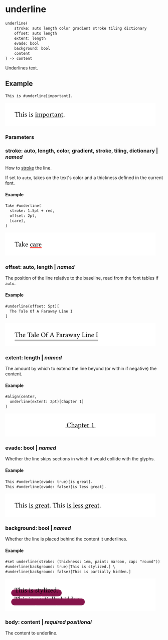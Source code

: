 
# underline

```
underline(
    stroke: auto length color gradient stroke tiling dictionary
    offset: auto length
    extent: length
    evade: bool
    background: bool
    content
) -> content
```
Underlines text.

## Example

<div class="previewed-code">

    This is #underline[important].

<div class="preview">

![Preview](/assets/c55f85cbccf075521fc87c8ea5d93ff4.png)

</div>

</div>


### Parameters


### stroke: auto, length, color, gradient, stroke, tiling, dictionary | _named_

How to [stroke](/reference/visualize/stroke/ "stroke") the line.

If set to <span class="typ-key">`auto`</span>, takes on the text's color
and a thickness defined in the current font.


#### Example

<div class="previewed-code">

    Take #underline(
      stroke: 1.5pt + red,
      offset: 2pt,
      [care],
    )

<div class="preview">

![Preview](/assets/b5b2ca73d8986a085d842f4d70968939.png)

</div>

</div>


### offset: auto, length | _named_

The position of the line relative to the baseline, read from the font
tables if <span class="typ-key">`auto`</span>.


#### Example

<div class="previewed-code">

    #underline(offset: 5pt)[
      The Tale Of A Faraway Line I
    ]

<div class="preview">

![Preview](/assets/a76b54597718abe13f65b0edc33083ac.png)

</div>

</div>


### extent: length | _named_

The amount by which to extend the line beyond (or within if negative)
the content.


#### Example

<div class="previewed-code">

    #align(center,
      underline(extent: 2pt)[Chapter 1]
    )

<div class="preview">

![Preview](/assets/b5b4f604e2cfb5c5d6f9a9503dbf2aeb.png)

</div>

</div>


### evade: bool | _named_

Whether the line skips sections in which it would collide with the
glyphs.


#### Example

<div class="previewed-code">

    This #underline(evade: true)[is great].
    This #underline(evade: false)[is less great].

<div class="preview">

![Preview](/assets/3da25cdaa529a21d6cf7b13a359633d1.png)

</div>

</div>


### background: bool | _named_

Whether the line is placed behind the content it underlines.


#### Example

<div class="previewed-code">

    #set underline(stroke: (thickness: 1em, paint: maroon, cap: "round"))
    #underline(background: true)[This is stylized.] \
    #underline(background: false)[This is partially hidden.]

<div class="preview">

![Preview](/assets/5bdf0cec09671684959e5b7d8396c8b0.png)

</div>

</div>


### body: content | _required_ _positional_

The content to underline.

